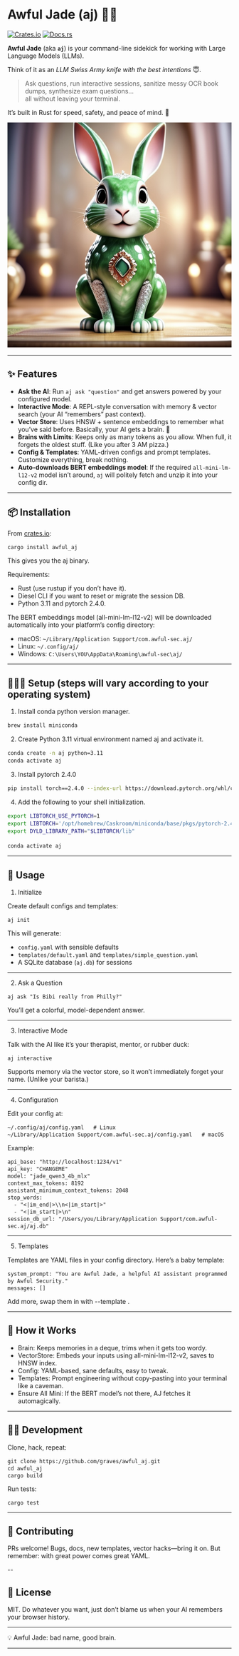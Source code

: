 # Awful Jade (aj) 🐍🧠

[![Crates.io](https://img.shields.io/crates/v/awful_aj.svg)](https://crates.io/crates/awful_aj)
[![Docs.rs](https://docs.rs/awful_aj/badge.svg)](https://docs.rs/awful_aj)

**Awful Jade** (aka **`aj`**) is your command-line sidekick for working with Large Language Models (LLMs).  

Think of it as an _LLM Swiss Army knife with the best intentions_ 😇.

> Ask questions, run interactive sessions, sanitize messy OCR book dumps, synthesize exam questions…  
all without leaving your terminal.

It’s built in Rust for speed, safety, and peace of mind. 🦀

![Awful Jade CLI tool logo](aj.jpeg)

---

## ✨ Features

- **Ask the AI**: Run `aj ask "question"` and get answers powered by your configured model.  
- **Interactive Mode**: A REPL-style conversation with memory & vector search (your AI “remembers” past context).  
- **Vector Store**: Uses HNSW + sentence embeddings to remember what you’ve said before. Basically, your AI gets a brain. 🧠  
- **Brains with Limits**: Keeps only as many tokens as you allow. When full, it forgets the oldest stuff. (Like you after 3 AM pizza.)  
- **Config & Templates**: YAML-driven configs and prompt templates. Customize everything, break nothing.  
- **Auto-downloads BERT embeddings model**: If the required `all-mini-lm-l12-v2` model isn’t around, `aj` will politely fetch and unzip it into your config dir.  

---

## 📦 Installation

From [crates.io](https://crates.io/crates/awful_aj):

```bash
cargo install awful_aj
```

This gives you the aj binary.

Requirements:
- Rust (use rustup if you don’t have it).
- Diesel CLI if you want to reset or migrate the session DB.
- Python 3.11 and pytorch 2.4.0.
  
The BERT embeddings model (all-mini-lm-l12-v2) will be downloaded automatically into your platform’s config directory:
- macOS: `~/Library/Application Support/com.awful-sec.aj/`
- Linux: `~/.config/aj/`
- Windows: `C:\Users\YOU\AppData\Roaming\awful-sec\aj/`

---

## 👷🏽‍♀️ Setup (steps will vary according to your operating system)

1. Install conda python version manager.

```bash
brew install miniconda
```

2. Create Python 3.11 virtual environment named aj and activate it.

```bash
conda create -n aj python=3.11
conda activate aj
````

3. Install pytorch 2.4.0

```bash
pip install torch==2.4.0 --index-url https://download.pytorch.org/whl/cp
````

4. Add the following to your shell initialization.

```bash
export LIBTORCH_USE_PYTORCH=1
export LIBTORCH='/opt/homebrew/Caskroom/miniconda/base/pkgs/pytorch-2.4.0-py3.11_0/lib/python3.11/site-packages/torch' # Or wherever Conda installed libtorch on your OS
export DYLD_LIBRARY_PATH="$LIBTORCH/lib"

conda activate aj
```

---

## 🚀 Usage

1. Initialize

Create default configs and templates:

```
aj init
```

This will generate:
- `config.yaml` with sensible defaults
- `templates/default.yaml` and `templates/simple_question.yaml`
- A SQLite database (`aj.db`) for sessions

---

2. Ask a Question

```
aj ask "Is Bibi really from Philly?"
```

You’ll get a colorful, model-dependent answer.

---

3. Interactive Mode

Talk with the AI like it’s your therapist, mentor, or rubber duck:

```
aj interactive
```

Supports memory via the vector store, so it won’t immediately forget your name.
(Unlike your barista.)

---

4. Configuration

Edit your config at:

```
~/.config/aj/config.yaml   # Linux
~/Library/Application Support/com.awful-sec.aj/config.yaml   # macOS
```

Example:

```
api_base: "http://localhost:1234/v1"
api_key: "CHANGEME"
model: "jade_qwen3_4b_mlx"
context_max_tokens: 8192
assistant_minimum_context_tokens: 2048
stop_words:
  - "<|im_end|>\\n<|im_start|>"
  - "<|im_start|>\n"
session_db_url: "/Users/you/Library/Application Support/com.awful-sec.aj/aj.db"
```

---

5. Templates

Templates are YAML files in your config directory.
Here’s a baby template:

```
system_prompt: "You are Awful Jade, a helpful AI assistant programmed by Awful Security."
messages: []
```

Add more, swap them in with --template <name>.

---

## 🧠 How it Works
- Brain: Keeps memories in a deque, trims when it gets too wordy.
- VectorStore: Embeds your inputs using all-mini-lm-l12-v2, saves to HNSW index.
- Config: YAML-based, sane defaults, easy to tweak.
- Templates: Prompt engineering without copy-pasting into your terminal like a caveman.
- Ensure All Mini: If the BERT model’s not there, AJ fetches it automagically.

---

## 🧑‍💻 Development

Clone, hack, repeat:

```
git clone https://github.com/graves/awful_aj.git
cd awful_aj
cargo build
```

Run tests:

```
cargo test
```

---

## 🤝 Contributing

PRs welcome!
Bugs, docs, new templates, vector hacks—bring it on.
But remember: with great power comes great YAML.

--

## 📜 License

MIT. Do whatever you want, just don’t blame us when your AI remembers your browser history.

---

💡 Awful Jade: bad name, good brain.

---

